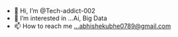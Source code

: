 - 👋 Hi, I’m @Tech-addict-002
- 👀 I’m interested in ...Ai, Big Data
- 📫 How to reach me ...abhishekubhe0789@gmail.com

<!---
Tech-addict-002/Tech-addict-002 is a ✨ special ✨ repository because its `README.md` (this file) appears on your GitHub profile.
You can click the Preview link to take a look at your changes.
--->
